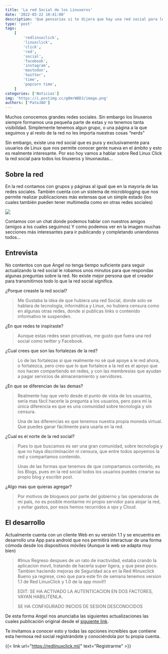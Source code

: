 ```yaml
---
title: 'La red Social de los Linuxeros'
date: '2022-03-22 10:41:00'
description: 'Que pensarias si te dijera que hay una red social para los linuxeros y linuxnautas de todo el mundo. ¿Cuánto tardarías en ir a unirte?'
type: 'post'
tags:
    [
        'redlinuxclick',
        'linuxclick',
        'click',
        'red',
        'social',
        'facebook',
        'instagram',
        'mastodon',
        'twitter',
        'time',
        'popcorn time',
    ]
categories: ['Noticias']
img: 'https://i.postimg.cc/g0mrW8DJ/image.png'
authors: ['PatoJAD']
---
```


Muchos conocemos grandes redes sociales. Sin embargo los linuxeros siempre formamos una pequeña parte de estas y no tenemos tanta visibilidad. Simplemente tenemos algun grupo, o una página a la que seguimos y al resto de la red no les importa nuestras cosas “nerds”

Sin embargo, existe una red social que es pura y exclusivamente para usuarios de Linux que nos permite conocer gente nueva en el ámbito y esto es realmente interesante. Por eso hoy vamos a hablar sobre Red Linux Click la red social para todos los linuxeros y linuxnautas…

## Sobre la red

En la red contamos con grupos y páginas al igual que en la mayoría de las redes sociales. También cuenta con un sistema de microblogging que nos permite realizar publicaciones más extensas que un simple estado (los cuales también pueden tener multimedia como en otras redes sociales)

![](https://i.postimg.cc/g0mrW8DJ/image.png)

Contamos con un chat donde podemos hablar con nuestros amigos (amigos a los cuales seguimos) Y como podemos ver en la imagen muchas secciones más interesantes para ir publicando y completando uniendonos todos…

## Entrevista

No contentos con que Angel no tenga tiempo suficiente para seguir actualizando la red social le robamos unos minutos para que respondas algunas preguntas sobre la red. No existe mejor persona que el creador para transmitirnos todo lo que la red social significa.

¿Porque creaste la red social?

> Me Gustaba la idea de que hubiera una red Social, donde solo se hablara de tecnología, informática y Linux, no hubiera censura como en algunas otras redes, donde si publicas links o contenido informativo te suspenden.

¿En que redes te inspiraste?

> Aunque estas redes sean privativas, me gusto que fuera una red social como twitter y Facebook.

¿Cual crees que son las fortalezas de la red?

> Lo de las fortalezas si que realmente no sé qué apoye a le red ahora, o fortalezca, pero creo que lo que fortalece a la red es el apoyo que nos hacen compartiendo en redes, y con las membresías que ayudan a pagar servicios de almacenamiento y servidores.

¿En que se diferencian de las demas?

> Realmente hay que verlo desde el punto de vista de los usuarios, seria mas fácil hacerle la pregunta a los usuarios, pero para mi la única diferencia es que es una comunidad sobre tecnología y sin censura.
>
> Una de las diferencias es que tenemos nuestra propia moneda virtual. Que puedes ganar fácilmente para usarla en la red.

¿Cual es el norte de la red social?

> Pues lo que buscamos es ser una gran comunidad, sobre tecnología y que no haya discriminación ni censura, que entre todos apoyemos la red y compartamos contenido.
>
> Unas de las formas que tenemos de que compartamos contenido, es los Blogs, pues en la red social todos los usuarios puedes crearse su propio blog y escribir post.

¿Algo mas que quieras agregar?

> Por motivos de bloqueos por parte del gobierno y las operadoras de mi país, no es posible montarme mi propio servidor para alojar la red, y evitar gastos, por esos hemos recurridos a vps y Cloud.

## El desarrollo

Actualmente cuenta con un cliente Web en su versión 1.1 y se encuentra en desarrollo una App para android que nos permitirá interactuar de una forma cómoda desde los dispositivos móviles (Aunque la web se adapta muy bien)

> #linux Regreso despues de un rato de inactividad, estaba crando la aplicacion movil, tratando de hacerla super ligera, y que pese poco.
> Tambien haciendo mejoras de Seguridad aca en la Red #linuxclick
> Bueno ya regrese, creo que para este fin de semana tenemos version 1.1 de Red LinuxClick y 1.0 de la app movil!!
>
> EDIT:
> SE HA ACTIVADO LA AUTENTICACION EN DOS FACTORES, VAYAN HABILITENLA.
>
> SE HA CONFIGURADO INICIOS DE SESION DESCONOCIDOS

De esta forma Angel nos anunciaba las siguientes actualizaciones las cuales publicación original desde el [siguiente link](https://redlinuxclick.ml/post/120_linux-regreso-despues-de-un-rato-de-inactividad-estaba-crando-la-aplicacion-mov.html).

Te invitamos a conocer esto y todas las opciones increíbles que contiene esta hermosa red social registrándote y conociéndola por tu propia cuenta.

{{< link url="https://redlinuxclick.ml/" text="Registrarme" >}}
